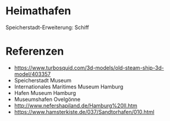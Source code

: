 # Heimathafen
Speicherstadt-Erweiterung: Schiff

# Referenzen
* https://www.turbosquid.com/3d-models/old-steam-ship-3d-model/403357
* Speicherstadt Museum
* Internationales Maritimes Museum Hamburg
* Hafen Museum Hamburg
* Museumshafen Ovelgönne
* http://www.nefershapiland.de/Hamburg%20II.htm
* https://www.hamsterkiste.de/037/Sandtorhafen/010.html
